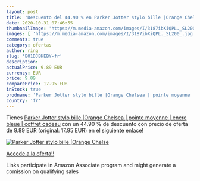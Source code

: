 ```yaml
---
layout: post
title: 'Descuento del 44.90 % en Parker Jotter stylo bille |Orange Chelse'
date: 2020-10-31 07:46:55
thumbnailImage: 'https://m.media-amazon.com/images/I/3187ibXiQPL._SL200_.jpg'
images: [ 'https://m.media-amazon.com/images/I/3187ibXiQPL._SL200_.jpg' ]
comments: true
category: ofertas
author: ring
slug: 'B01DJBHEBY-fr'
description:
actualPrice: 9.89 EUR
currency: EUR
price: 9.89
comparePrice: 17.95 EUR
inStock: true
prodname: 'Parker Jotter stylo bille |Orange Chelsea | pointe moyenne | encre bleue | coffret cadeau'
country: 'fr'
---
```


Tienes [Parker Jotter stylo bille |Orange Chelsea | pointe moyenne | encre bleue | coffret cadeau](https://www.amazon.fr/dp/B01DJBHEBY/?tag=tolees0d-21) con un 44.90 % de descuento con precio de oferta de 9.89 EUR (original: 17.95 EUR) en el siguiente enlace!

[![Parker Jotter stylo bille |Orange Chelse](https://m.media-amazon.com/images/I/3187ibXiQPL._SL200_.jpg)](https://www.amazon.fr/dp/B01DJBHEBY/?tag=tolees0d-21)

[Accede a la oferta!!](https://www.amazon.fr/dp/B01DJBHEBY/?tag=tolees0d-21)

Links participate in Amazon Associate program and might generate a comission on qualifying sales


